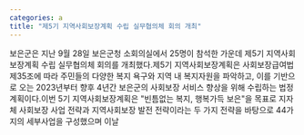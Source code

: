```yaml
---
categories: a
title: "제5기 지역사회보장계획 수립 실무협의체 회의 개최"
---
```

보은군은 지난 9월 28일 보은군청 소회의실에서 25명이 참석한 가운데 제5기 지역사회보장계획 수립 실무협의체 회의를 개최했다.제5기 지역사회보장계획은 사회보장급여법 제35조에 따라 주민들의 다양한 복지 욕구와 지역 내 복지자원을 파악하고, 이를 기반으로 오는 2023년부터 향후 4년간 보은군의 사회보장 서비스 향상을 위해 수립하는 법정계획이다.이번 5기 지역사회보장계획은 "빈틈없는 복지, 행복가득 보은"을 목표로 지자체 사회보장 사업 전략과 지역사회보장 발전 전략이라는 두 가지 전략을 바탕으로 44가지의 세부사업을 구성했으며 이날